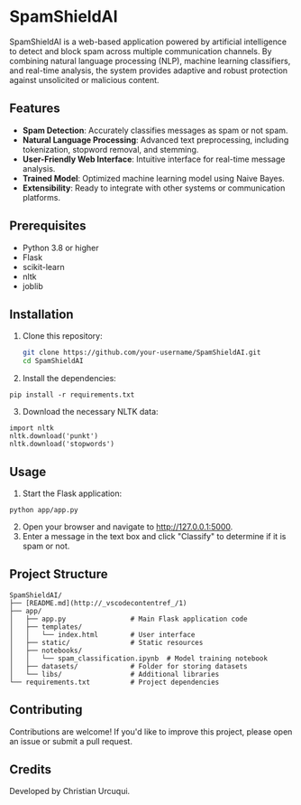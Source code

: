 # SpamShieldAI

SpamShieldAI is a web-based application powered by artificial intelligence to detect and block spam across multiple communication channels. By combining natural language processing (NLP), machine learning classifiers, and real-time analysis, the system provides adaptive and robust protection against unsolicited or malicious content.

## Features

- **Spam Detection**: Accurately classifies messages as spam or not spam.
- **Natural Language Processing**: Advanced text preprocessing, including tokenization, stopword removal, and stemming.
- **User-Friendly Web Interface**: Intuitive interface for real-time message analysis.
- **Trained Model**: Optimized machine learning model using Naive Bayes.
- **Extensibility**: Ready to integrate with other systems or communication platforms.

## Prerequisites

- Python 3.8 or higher
- Flask
- scikit-learn
- nltk
- joblib

## Installation

1. Clone this repository:
   ```bash
   git clone https://github.com/your-username/SpamShieldAI.git
   cd SpamShieldAI
   ```

2. Install the dependencies:
```
pip install -r requirements.txt
```
3. Download the necessary NLTK data:
```
import nltk
nltk.download('punkt')
nltk.download('stopwords')
```
## Usage

1. Start the Flask application:
```
python app/app.py
```
2. Open your browser and navigate to http://127.0.0.1:5000.
3. Enter a message in the text box and click "Classify" to determine if it is spam or not.

## Project Structure
```
SpamShieldAI/
├── [README.md](http://_vscodecontentref_/1)
├── app/
│   ├── app.py                # Main Flask application code
│   ├── templates/
│   │   └── index.html        # User interface
│   ├── static/               # Static resources
│   ├── notebooks/
│   │   └── spam_classification.ipynb  # Model training notebook
│   ├── datasets/             # Folder for storing datasets
│   └── libs/                 # Additional libraries
└── requirements.txt          # Project dependencies
```
## Contributing

Contributions are welcome! If you'd like to improve this project, please open an issue or submit a pull request.

## Credits

Developed by Christian Urcuqui.
